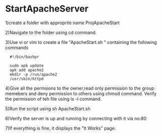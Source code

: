 # StartApacheServer


1)create a folder with  approprite name ProjApacheStart

2)Navigate to the folder using cd command.

3)Use vi or vim  to create a file "ApacheStart.sh " containing the following commands


      #!/bin/bashpr
      
      sudo apk update 
      apk add apache2
      mkdir -p /run/apache2 
      /usr/sbin/httpd
      
           
      
4)Give  all the permsions to the owner,read only permission to the group memebers and deny permission to others using chmod command. Verify the permission of teh file using ls -l command.


5)Run the script using sh ApacheStart.sh


6)Verify the server is up and running by connecting with it via no:80


7)If everything is fine, it displays the "It Works"  page.




